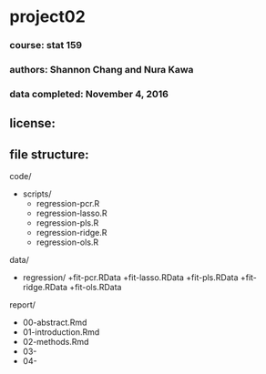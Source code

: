 # project02

### course: stat 159
### authors: Shannon Chang and Nura Kawa
### data completed: November 4, 2016



## license:



## file structure:



code/
+ scripts/
  + regression-pcr.R
  + regression-lasso.R
  + regression-pls.R
  + regression-ridge.R
  + regression-ols.R
  
  
  
  
data/
+ regression/
  +fit-pcr.RData
  +fit-lasso.RData
  +fit-pls.RData
  +fit-ridge.RData
  +fit-ols.RData
  
report/
+ 00-abstract.Rmd
+ 01-introduction.Rmd
+ 02-methods.Rmd
+ 03-
+ 04-

  